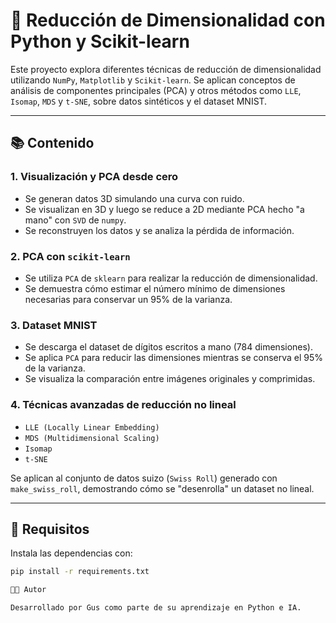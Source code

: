 # 🧠 Reducción de Dimensionalidad con Python y Scikit-learn

Este proyecto explora diferentes técnicas de reducción de dimensionalidad utilizando `NumPy`, `Matplotlib` y `Scikit-learn`. Se aplican conceptos de análisis de componentes principales (PCA) y otros métodos como `LLE`, `Isomap`, `MDS` y `t-SNE`, sobre datos sintéticos y el dataset MNIST.

---

## 📚 Contenido

### 1. **Visualización y PCA desde cero**
- Se generan datos 3D simulando una curva con ruido.
- Se visualizan en 3D y luego se reduce a 2D mediante PCA hecho "a mano" con `SVD` de `numpy`.
- Se reconstruyen los datos y se analiza la pérdida de información.

### 2. **PCA con `scikit-learn`**
- Se utiliza `PCA` de `sklearn` para realizar la reducción de dimensionalidad.
- Se demuestra cómo estimar el número mínimo de dimensiones necesarias para conservar un 95% de la varianza.

### 3. **Dataset MNIST**
- Se descarga el dataset de dígitos escritos a mano (784 dimensiones).
- Se aplica `PCA` para reducir las dimensiones mientras se conserva el 95% de la varianza.
- Se visualiza la comparación entre imágenes originales y comprimidas.

### 4. **Técnicas avanzadas de reducción no lineal**
- `LLE (Locally Linear Embedding)`
- `MDS (Multidimensional Scaling)`
- `Isomap`
- `t-SNE`

Se aplican al conjunto de datos suizo (`Swiss Roll`) generado con `make_swiss_roll`, demostrando cómo se "desenrolla" un dataset no lineal.

---

## 🧪 Requisitos

Instala las dependencias con:

```bash
pip install -r requirements.txt

🧑‍💻 Autor

Desarrollado por Gus como parte de su aprendizaje en Python e IA.
